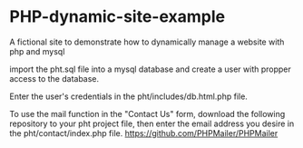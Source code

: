 # PHP-dynamic-site-example
A fictional site to demonstrate how to dynamically manage a website with php and mysql

import the pht.sql file into a mysql database and create a user with propper access to the database.

Enter the user's credentials in the pht/includes/db.html.php file.

To use the mail function in the "Contact Us" form, download the following repository to your pht project file, then enter the email address you desire in the pht/contact/index.php file.
https://github.com/PHPMailer/PHPMailer
